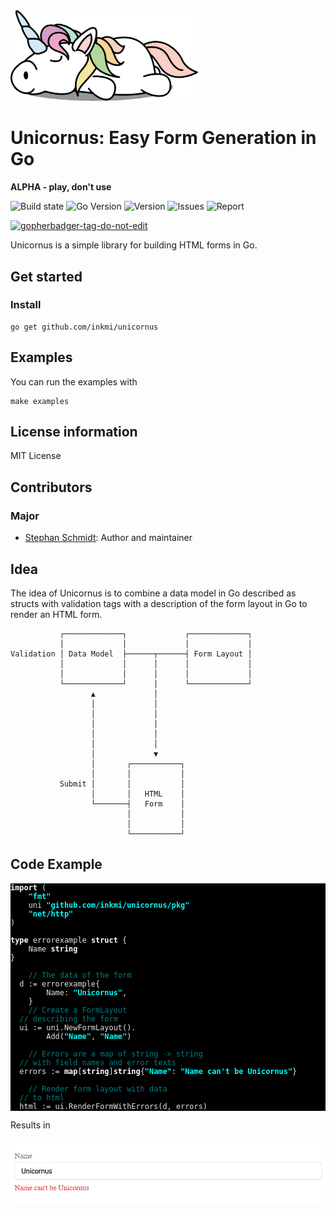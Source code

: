 <img src="https://raw.githubusercontent.com/inkmi/unicornus/master/UnicornusLogo.png" width="300">

# Unicornus: Easy Form Generation in Go

**ALPHA - play, don't use**

![Build state](https://github.com/inkmi/unicornus/actions/workflows/test.yml/badge.svg)  ![Go Version](https://img.shields.io/github/go-mod/go-version/inkmi/unicornus) ![Version](https://img.shields.io/github/v/tag/inkmi/unicornus?include_prereleases)  ![Issues](https://img.shields.io/github/issues/inkmi/unicornus) ![Report](https://goreportcard.com/badge/github.com/inkmi/unicornus)

<a href='https://github.com/jpoles1/gopherbadger' target='_blank'>![gopherbadger-tag-do-not-edit](https://img.shields.io/badge/Go%20Coverage-87%25-brightgreen.svg?longCache=true&style=flat)</a>

Unicornus is a simple library for building HTML forms in Go.

## Get started

### Install

```shell
go get github.com/inkmi/unicornus
```

## Examples

You can run the examples with

```
make examples
```


## License information

MIT License

## Contributors

### Major

- [Stephan Schmidt](https://github.com/StephanSchmidt): Author and maintainer


## Idea

The idea of Unicornus is to combine a data model in Go described as structs with validation tags
with a description of the form layout in Go to render an HTML form.


```
           ┌─────────────┐             ┌─────────────┐
           │             │             │             │
Validation │ Data Model  ├──────┬──────┤ Form Layout │
           │             │      │      │             │
           │             │      │      │             │
           └─────────────┘      │      └─────────────┘
                  ▲             │
                  │             │
                  │             │
                  │             │
                  │             │
                  │             │
                  │             ▼
                  │       ┌───────────┐
                  │       │           │
           Submit │       │           │
                  │       │   HTML    │
                  └───────┤   Form    │
                          │           │
                          │           │
                          └───────────┘
```


## Code Example

<pre tabindex="0" style="color:#e5e5e5;background-color:#000;"><code><span style="display:flex;"><span><span style="color:#fff;font-weight:bold">import</span> (
</span></span><span style="display:flex;"><span>	<span style="color:#0ff;font-weight:bold">&#34;fmt&#34;</span>
</span></span><span style="display:flex;"><span>	uni <span style="color:#0ff;font-weight:bold">&#34;github.com/inkmi/unicornus/pkg&#34;</span>
</span></span><span style="display:flex;"><span>	<span style="color:#0ff;font-weight:bold">&#34;net/http&#34;</span>
</span></span><span style="display:flex;"><span>)
</span></span><span style="display:flex;"><span>
</span></span><span style="display:flex;"><span><span style="color:#fff;font-weight:bold">type</span> errorexample <span style="color:#fff;font-weight:bold">struct</span> {
</span></span><span style="display:flex;"><span>	Name <span style="color:#fff;font-weight:bold">string</span>
</span></span><span style="display:flex;"><span>}
</span></span><span style="display:flex;"><span>
</span></span><span style="display:flex;"><span>	<span style="color:#007f7f">// The data of the form
</span></span></span><span style="display:flex;"><span><span style="color:#007f7f"></span>	d := errorexample{
</span></span><span style="display:flex;"><span>		Name: <span style="color:#0ff;font-weight:bold">&#34;Unicornus&#34;</span>,
</span></span><span style="display:flex;"><span>	}
</span></span><span style="display:flex;"><span>	<span style="color:#007f7f">// Create a FormLayout
</span></span></span><span style="display:flex;"><span><span style="color:#007f7f"></span>	<span style="color:#007f7f">// describing the form
</span></span></span><span style="display:flex;"><span><span style="color:#007f7f"></span>	ui := uni.NewFormLayout().
</span></span><span style="display:flex;"><span>		Add(<span style="color:#0ff;font-weight:bold">&#34;Name&#34;</span>, <span style="color:#0ff;font-weight:bold">&#34;Name&#34;</span>)
</span></span><span style="display:flex;"><span>
</span></span><span style="display:flex;"><span>	<span style="color:#007f7f">// Errors are a map of string -&gt; string
</span></span></span><span style="display:flex;"><span><span style="color:#007f7f"></span>	<span style="color:#007f7f">// with field names and error texts
</span></span></span><span style="display:flex;"><span><span style="color:#007f7f"></span>	errors := <span style="color:#fff;font-weight:bold">map</span>[<span style="color:#fff;font-weight:bold">string</span>]<span style="color:#fff;font-weight:bold">string</span>{<span style="color:#0ff;font-weight:bold">&#34;Name&#34;</span>: <span style="color:#0ff;font-weight:bold">&#34;Name can&#39;t be Unicornus&#34;</span>}
</span></span><span style="display:flex;"><span>
</span></span><span style="display:flex;"><span>	<span style="color:#007f7f">// Render form layout with data
</span></span></span><span style="display:flex;"><span><span style="color:#007f7f"></span>	<span style="color:#007f7f">// to html
</span></span></span><span style="display:flex;"><span><span style="color:#007f7f"></span>	html := ui.RenderFormWithErrors(d, errors)
</span></span></code></pre>

Results in

<img src="https://raw.githubusercontent.com/inkmi/unicornus/master/formexample.png" width="600">



